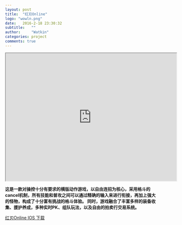 ```yaml
---
layout: post
title:  "红刃Online"
logo: "wowln.png"
date:   2016-2-18 23:30:32
subtitle:   ""
author:     "Watkin"
categories: project
comments: true
---
```


<center>
	 <iframe width="560" height="420" src="http://player.youku.com/embed/XMTQ3NTA3MTIzNg"> </iframe>
	<!--  <iframe width="560" height="420" src="http://player.youku.com/embed/XMTI4NzM1NTMyOA"> </iframe> -->
<body>
</body>
</center>

**这是一款对操控十分有要求的横版动作游戏，以自由连招为核心，采用格斗的cancel机制，所有技能和普攻之间可以通过精确的输入来进行衔接，再加上强大的怪物，构成了十分富有挑战的格斗体验。
同时，游戏融合了丰富多样的装备收集、援护养成，多种实时PK、组队玩法，以及自由的拍卖行交易系统。**

[红刃Online IOS 下载]

[红刃Online IOS 下载]: https://itunes.apple.com/cn/app/hong-ren-ling/id1048865505?from=timeline&isappinstalled=0